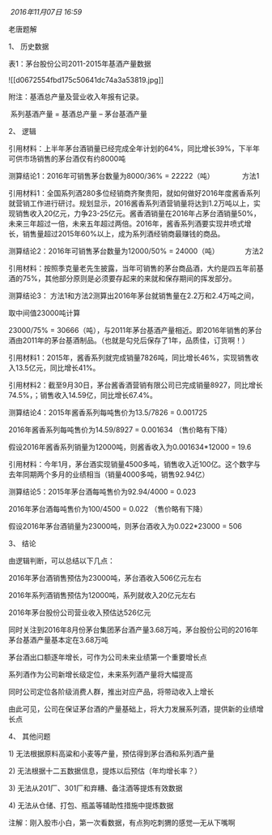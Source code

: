  _2016年11月07日 16:59_

老唐题解

1、 历史数据

表1：茅台股份公司2011-2015年基酒产量数据

![[d0672554fbd175c50641dc74a3a53819.jpg]]

附注：基酒总产量及营业收入年报有记录。

 系列基酒产量 = 基酒总产量 – 茅台基酒产量

2、 逻辑

引用材料：上半年茅台酒销量已经完成全年计划的64%，同比增长39%，下半年可供市场销售的茅台酒仅有约8000吨

测算结论1：2016年可销售茅台数量为8000/36% = 22222（吨）              方法1

引用材料1：全国系列酒280多位经销商齐聚贵阳，就如何做好2016年度酱香系列就营销工作进行研讨。规划显示，2016酱香系列酒营销量将达到1.2万吨以上，实现销售收入20亿元，力争23-25亿元。酱香酒销量在2016年占茅台酒销量50%，未来三年超过一倍，未来五年超过两倍。2016年，酱香系列酒要实现井喷式增长，销售量超过2015年60%以上，成为系列酒经销商最赚钱的商品。

测算结论2：2016年可销售茅台数量为12000/50% = 24000（吨）             方法2

引用材料：按照季克量老先生披露，当年可销售的茅台商品酒，大约是四五年前基酒的75%，其他部分原则是必须要存起来的来就和保存期间的挥发部分。

测算结论3： 方法1和方法2测算出2016年茅台就销售量在2.2万和2.4万吨之间，

取中间值23000吨计算

23000/75% = 30666（吨），与2011年茅台基酒产量相近。即2016年销售的茅台酒由2011年的茅台基酒制品。（也就是勾兑后保存了1年，品质佳，订货啊！）

引用材料1：2015年，酱香系列就完成销量7826吨，同比增长46%，实现销售收入13.5亿元，同比增长41%。 

引用材料2：截至9月30日，茅台酱香酒营销有限公司已完成销量8927，同比增长74.5%，；销售收入14.59亿，同比增长67.4%。

测算结论4：2015年酱香系列每吨售价为13.5/7826 = 0.001725

2016年酱香系列每吨售价为14.59/8927 = 0.001634 （售价略有下降）

假设2016年酱香系列销量为12000吨，则酱香收入为0.001634*12000 = 19.6

引用材料：今年1月，茅台酒实现销量4500多吨，销售收入近100亿。这个数字与去年同期两个多月的业绩相当（销量4000多吨，销售92.94亿）

测算结论5：2015年茅台酒每吨售价为92.94/4000 = 0.023

2016年茅台酒每吨售价为100/4500 = 0.022 （售价略有下降）

假设2016年茅台酒销量为23000吨，则茅台酒收入为0.022*23000 = 506

3、 结论

由逻辑判断，可以总结以下几点：

2016年茅台酒销售预估为23000吨，茅台酒收入506亿元左右

2016年系列酒销售预估为12000吨，系列就收入20亿元左右

2016年茅台股份公司营业收入预估达526亿元

同时关注到2016年8月份茅台集团茅台酒产量3.68万吨，茅台股份公司的2016年茅台基酒产量基本定在3.68万吨

茅台酒出口额逐年增长，可作为公司未来业绩第一个重要增长点

系列酒作为公司新增长级定位，未来系列酒产量将大幅提高

同时公司定位各阶级消费人群，推出对应产品，将带动收入上增长

由此可见，公司在保证茅台酒的产量基础上，将大力发展系列酒，提供新的业绩增长点

4、 其他问题

1) 无法根据原料高粱和小麦等产量，预估得到茅台酒和系列酒产量

2) 无法根据十二五数据信息，提炼以后预估（年均增长率？）

3) 无法从201厂、301厂和弃糟、备注酒等提炼有效数据

4) 无法从仓储、打包、瓶盖等辅助性措施中提炼数据

注解：刚入股市小白，第一次看数据，有点狗吃刺猬的感觉—无从下嘴啊